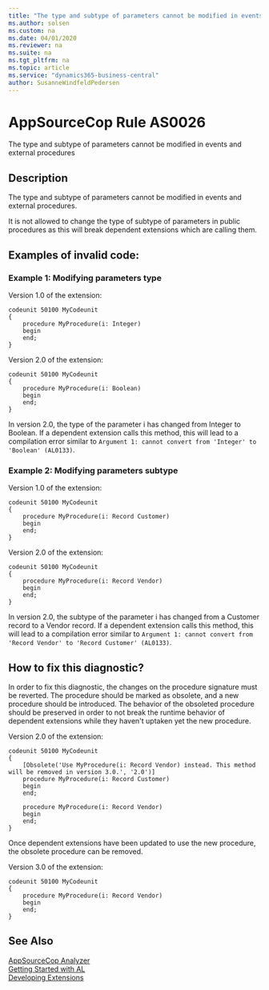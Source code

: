 ```yaml
---
title: "The type and subtype of parameters cannot be modified in events and external procedures"
ms.author: solsen
ms.custom: na
ms.date: 04/01/2020
ms.reviewer: na
ms.suite: na
ms.tgt_pltfrm: na
ms.topic: article
ms.service: "dynamics365-business-central"
author: SusanneWindfeldPedersen
---
```

[//]: # (START>DO_NOT_EDIT)
[//]: # (IMPORTANT:Do not edit any of the content between here and the END>DO_NOT_EDIT.)
[//]: # (Any modifications should be made in the .xml files in the ModernDev repo.)
# AppSourceCop Rule AS0026
The type and subtype of parameters cannot be modified in events and external procedures  

## Description
The type and subtype of parameters cannot be modified in events and external procedures.

[//]: # (IMPORTANT: END>DO_NOT_EDIT)

It is not allowed to change the type of subtype of parameters in public procedures as this will break dependent extensions which are calling them.

## Examples of invalid code:

### Example 1: Modifying parameters type

Version 1.0 of the extension:
```
codeunit 50100 MyCodeunit
{
    procedure MyProcedure(i: Integer)
    begin
    end;
}
```

Version 2.0 of the extension:
```
codeunit 50100 MyCodeunit
{
    procedure MyProcedure(i: Boolean)
    begin
    end;
}
```

In version 2.0, the type of the parameter i has changed from Integer to Boolean. If a dependent extension calls this method, this will lead to a compilation error similar to `Argument 1: cannot convert from 'Integer' to 'Boolean' (AL0133)`.

### Example 2: Modifying parameters subtype

Version 1.0 of the extension:
```
codeunit 50100 MyCodeunit
{
    procedure MyProcedure(i: Record Customer)
    begin
    end;
}
```

Version 2.0 of the extension:
```
codeunit 50100 MyCodeunit
{
    procedure MyProcedure(i: Record Vendor)
    begin
    end;
}
```

In version 2.0, the subtype of the parameter i has changed from a Customer record to a Vendor record. If a dependent extension calls this method, this will lead to a compilation error similar to `Argument 1: cannot convert from 'Record Vendor' to 'Record Customer' (AL0133)`.

## How to fix this diagnostic?

In order to fix this diagnostic, the changes on the procedure signature must be reverted. The procedure should be marked as obsolete, and a new procedure should be introduced.
The behavior of the obsoleted procedure should be preserved in order to not break the runtime behavior of dependent extensions while they haven't uptaken yet the new procedure.

Version 2.0 of the extension:
```
codeunit 50100 MyCodeunit
{
    [Obsolete('Use MyProcedure(i: Record Vendor) instead. This method will be removed in version 3.0.', '2.0')]
    procedure MyProcedure(i: Record Customer)
    begin
    end;
    
    procedure MyProcedure(i: Record Vendor)
    begin
    end;
}
```

Once dependent extensions have been updated to use the new procedure, the obsolete procedure can be removed.

Version 3.0 of the extension:
```
codeunit 50100 MyCodeunit
{  
    procedure MyProcedure(i: Record Vendor)
    begin
    end;
}
```

## See Also  
[AppSourceCop Analyzer](appsourcecop.md)  
[Getting Started with AL](../devenv-get-started.md)  
[Developing Extensions](../devenv-dev-overview.md)  
